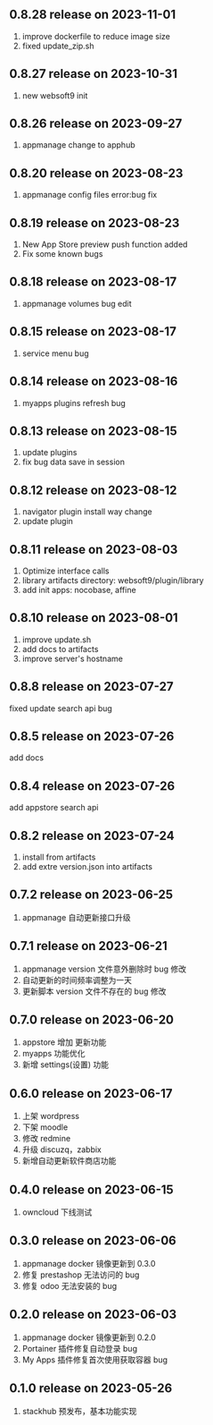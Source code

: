 ## 0.8.28 release on 2023-11-01

1. improve dockerfile to reduce image size
2. fixed update_zip.sh

## 0.8.27 release on 2023-10-31

1. new websoft9 init

## 0.8.26 release on 2023-09-27

1. appmanage change to apphub

## 0.8.20 release on 2023-08-23

1. appmanage config files error:bug fix

## 0.8.19 release on 2023-08-23

1. New App Store preview push function added
2. Fix some known bugs

## 0.8.18 release on 2023-08-17

1. appmanage volumes bug edit

## 0.8.15 release on 2023-08-17

1. service menu bug

## 0.8.14 release on 2023-08-16

1. myapps plugins refresh bug

## 0.8.13 release on 2023-08-15

1. update plugins
2. fix bug data save in session

## 0.8.12 release on 2023-08-12

1. navigator plugin install way change
2. update plugin

## 0.8.11 release on 2023-08-03

1. Optimize interface calls
2. library artifacts directory: websoft9/plugin/library
3. add init apps: nocobase, affine

## 0.8.10 release on 2023-08-01

1. improve update.sh
2. add docs to artifacts
3. improve server's hostname

## 0.8.8 release on 2023-07-27

fixed update search api bug

## 0.8.5 release on 2023-07-26

add docs

## 0.8.4 release on 2023-07-26

add appstore search api

## 0.8.2 release on 2023-07-24

1. install from artifacts
2. add extre version.json into artifacts

## 0.7.2 release on 2023-06-25

1. appmanage 自动更新接口升级

## 0.7.1 release on 2023-06-21

1. appmanage version 文件意外删除时 bug 修改
2. 自动更新的时间频率调整为一天
3. 更新脚本 version 文件不存在的 bug 修改

## 0.7.0 release on 2023-06-20

1. appstore 增加 更新功能
2. myapps 功能优化
3. 新增 settings(设置) 功能

## 0.6.0 release on 2023-06-17

1. 上架 wordpress
2. 下架 moodle
3. 修改 redmine
4. 升级 discuzq，zabbix
5. 新增自动更新软件商店功能

## 0.4.0 release on 2023-06-15

1. owncloud 下线测试

## 0.3.0 release on 2023-06-06

1. appmanage docker 镜像更新到 0.3.0
2. 修复 prestashop 无法访问的 bug
3. 修复 odoo 无法安装的 bug

## 0.2.0 release on 2023-06-03

1. appmanage docker 镜像更新到 0.2.0
2. Portainer 插件修复自动登录 bug
3. My Apps 插件修复首次使用获取容器 bug

## 0.1.0 release on 2023-05-26

1. stackhub 预发布，基本功能实现
